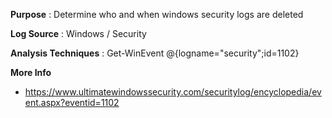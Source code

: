 **Purpose** : Determine who and when windows security logs are deleted

**Log Source** : Windows / Security

**Analysis Techniques** : Get-WinEvent @{logname="security";id=1102}

**More Info** 
* https://www.ultimatewindowssecurity.com/securitylog/encyclopedia/event.aspx?eventid=1102
